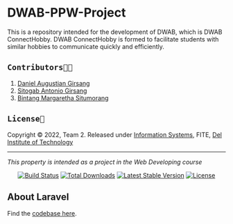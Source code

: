 # DWAB-PPW-Project

This is a repository intended for the development of DWAB, which is DWAB ConnectHobby. DWAB ConnectHobby is formed to facilitate students with similar hobbies to communicate quickly and efficiently.

## `Contributors🧑‍💻`

1. [Daniel Augustian Girsang](https://github.com/danielaugust67)
2. [Sitogab Antonio Girsang](https://github.com/SitogabAntonio)
3. [Bintang Margaretha Situmorang](https://github.com/bintangmargarethasitumorang)


## `License📜`

Copyright © 2022, Team 2. Released under [Information Systems](https://www.del.ac.id/?page_id=3534), FITE, [Del Institute of Technology](https://www.del.ac.id/)

---

_This property is intended as a project in the Web Developing course_

<p align="center">
<a href="https://travis-ci.org/laravel/framework"><img src="https://travis-ci.org/laravel/framework.svg" alt="Build Status"></a>
<a href="https://packagist.org/packages/laravel/framework"><img src="https://img.shields.io/packagist/dt/laravel/framework" alt="Total Downloads"></a>
<a href="https://packagist.org/packages/laravel/framework"><img src="https://img.shields.io/packagist/v/laravel/framework" alt="Latest Stable Version"></a>
<a href="https://packagist.org/packages/laravel/framework"><img src="https://img.shields.io/packagist/l/laravel/framework" alt="License"></a>
</p>

## About Laravel

Find the [codebase here](/webapp).
